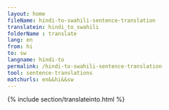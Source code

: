 ```yaml
---
layout: home
fileName: hindi-to-swahili-sentence-translation
translatein: hindi_to_swahili
folderName : translate
lang: en
from: hi
to: sw
langname: hindi-to
permalink: /hindi-to-swahili-sentence-translation
tool: sentence-translations
matchurls: en&&hi&&sw
---
```

{% include section/translateinto.html %}
